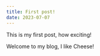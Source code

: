```yaml
---
title: First post!
date: 2023-07-07
---
```


This is my first post, how exciting!

Welcome to my blog, I like Cheese!